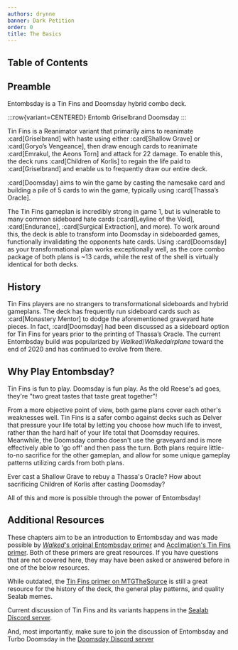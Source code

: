 ```yaml
---
authors: drynne
banner: Dark Petition
order: 0
title: The Basics
---
```


## Table of Contents

## Preamble

Entombsday is a Tin Fins and Doomsday hybrid combo deck.

:::row{variant=CENTERED}
Entomb
Griselbrand
Doomsday
:::

Tin Fins is a Reanimator variant that primarily aims to reanimate
:card[Griselbrand] with haste using either :card[Shallow Grave] or :card[Goryo’s
Vengeance], then draw enough cards to reanimate :card[Emrakul, the Aeons Torn]
and attack for 22 damage. To enable this, the deck runs :card[Children of
Korlis] to regain the life paid to :card[Griselbrand] and enable us to
frequently draw our entire deck.

:card[Doomsday] aims to win the game by casting the namesake card and building a
pile of 5 cards to win the game, typically using :card[Thassa’s Oracle].

The Tin Fins gameplan is incredibly strong in game 1, but is vulnerable to many
common sideboard hate cards (:card[Leyline of the Void], :card[Endurance],
:card[Surgical Extraction], and more). To work around this, the deck is able to
transform into Doomsday in sideboarded games, functionally invalidating the
opponents hate cards. Using :card[Doomsday] as your transformational plan works
exceptionally well, as the core combo package of both plans is ~13 cards, while
the rest of the shell is virtually identical for both decks.

## History

Tin Fins players are no strangers to transformational sideboards and hybrid
gameplans. The deck has frequently run sideboard cards such as :card[Monastery
Mentor] to dodge the aforementioned graveyard hate pieces. In fact,
:card[Doomsday] had been discussed as a sideboard option for Tin Fins for years
prior to the printing of Thassa’s Oracle. The current Entombsday build was
popularized by _Walked_/_Walkedairplane_ toward the end of 2020 and has
continued to evolve from there.

## Why Play Entombsday?

Tin Fins is fun to play. Doomsday is fun play. As the old Reese's ad goes,
they're "two great tastes that taste great together"!

From a more objective point of view, both game plans cover each other's
weaknesses well. Tin Fins is a safer combo against decks such as Delver that
pressure your life total by letting you choose how much life to invest, rather
than the hard half of your life total that Doomsday requires. Meanwhile, the
Doomsday combo doesn't use the graveyard and is more effectively able to 'go
off' and then pass the turn. Both plans require little-to-no sacrifice for the
other gameplan, and allow for some unique gameplay patterns utilizing cards from
both plans.

Ever cast a Shallow Grave to rebuy a Thassa's Oracle? How about sacrificing
Children of Korlis after casting Doomsday?

All of this and more is possible through the power of Entombsday!

## Additional Resources

These chapters aim to be an introduction to Entombsday and was made possible by
[_Walked_'s original Entombsday primer][primer:walked] and [Acclimation's Tin
Fins primer][primer:acclimation]. Both of these primers are great resources. If
you have questions that are not covered here, they may have been asked or
answered before in one of the below resources.

While outdated, the [Tin Fins primer on MTGTheSource][primer:mtgthesource] is
still a great resource for the history of the deck, the general play patterns,
and quality Sealab memes.

Current discussion of Tin Fins and its variants happens in the [Sealab Discord
server][discord:sealab].

And, most importantly, make sure to join the discussion of Entombsday and Turbo
Doomsday in the [Doomsday Discord server][discord:doomsday]

[primer:acclimation]: https://docs.google.com/document/d/1OVDfdg3ytFoK4jvBVchSDP_upLL8yS4BZSDL32vIkDQ
[primer:mtgthesource]: https://www.mtgthesource.com/forums/showthread.php?24104-Deck-TinFins-3-Return-of-the-Onion-Burst
[primer:walked]: https://docs.google.com/document/d/1fJ7TimhdHG-2dwfwkie6jgDcZSl1eFD73QxBd_KQ86c
[discord:doomsday]: https://discord.gg/vajvFXt
[discord:sealab]: https://discord.gg/m6z2eqp
